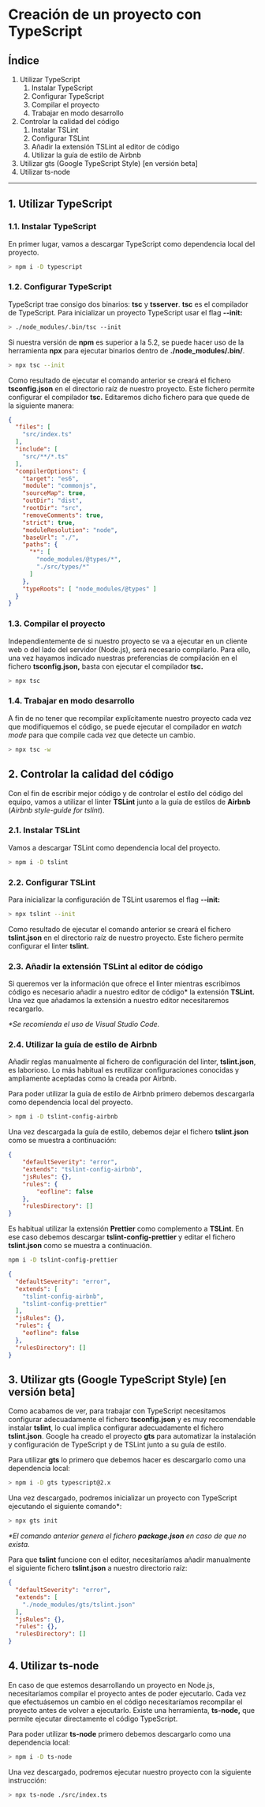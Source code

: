 # __Creación de un proyecto con TypeScript__

## Índice

1. Utilizar TypeScript
    1. Instalar TypeScript
    2. Configurar TypeScript
    3. Compilar el proyecto
    4. Trabajar en modo desarrollo
2. Controlar la calidad del código
    1. Instalar TSLint
    2. Configurar TSLint
    3. Añadir la extensión TSLint al editor de código
    4. Utilizar la guía de estilo de Airbnb
3. Utilizar gts (Google TypeScript Style) [en versión beta]
4. Utilizar ts-node

***

## __1. Utilizar TypeScript__

### __1.1. Instalar TypeScript__

En primer lugar, vamos a descargar TypeScript como dependencia local del proyecto.

``` bash
> npm i -D typescript
```

### __1.2. Configurar TypeScript__

TypeScript trae consigo dos binarios: __tsc__ y __tsserver__. __tsc__ es el compilador de TypeScript. Para inicializar un proyecto TypeScript usar el flag __--init:__

``` bash
> ./node_modules/.bin/tsc --init
```

Si nuestra versión de __npm__ es superior a la 5.2, se puede hacer uso de la herramienta __npx__ para ejecutar binarios dentro de __./node_modules/.bin/__.

``` bash
> npx tsc --init
```

Como resultado de ejecutar el comando anterior se creará el fichero __tsconfig.json__ en el directorio raíz de nuestro proyecto. Este fichero permite configurar el compilador __tsc.__ Editaremos dicho fichero para que quede de la siguiente manera:

``` json
{
  "files": [
    "src/index.ts"
  ],
  "include": [
    "src/**/*.ts"
  ],
  "compilerOptions": {
    "target": "es6",
    "module": "commonjs",
    "sourceMap": true,
    "outDir": "dist",
    "rootDir": "src",
    "removeComments": true,
    "strict": true,
    "moduleResolution": "node",
    "baseUrl": "./",
    "paths": {
      "*": [
        "node_modules/@types/*",
        "./src/types/*"
      ]
    },
    "typeRoots": [ "node_modules/@types" ]
  }
}
```

### __1.3. Compilar el proyecto__

Independientemente de si nuestro proyecto se va a ejecutar en un cliente web o del lado del servidor (Node.js), será necesario compilarlo. Para ello, una vez hayamos indicado nuestras preferencias de compilación en el fichero __tsconfig.json,__ basta con ejecutar el compilador __tsc.__

``` bash
> npx tsc
```

### __1.4. Trabajar en modo desarrollo__

A fin de no tener que recompilar explícitamente nuestro proyecto cada vez que modifiquemos el código, se puede ejecutar el compilador en _watch mode_ para que compile cada vez que detecte un cambio.

``` bash
> npx tsc -w
```

## __2. Controlar la calidad del código__

Con el fin de escribir mejor código y de controlar el estilo del código del equipo, vamos a utilizar el linter __TSLint__ junto a la guía de estilos de __Airbnb__ (_Airbnb style-guide for tslint_).

### __2.1. Instalar TSLint__

Vamos a descargar TSLint como dependencia local del proyecto.

``` bash
> npm i -D tslint
```

### __2.2. Configurar TSLint__

Para inicializar la configuración de TSLint usaremos el flag __--init:__

``` bash
> npx tslint --init
```

Como resultado de ejecutar el comando anterior se creará el fichero __tslint.json__ en el directorio raíz de nuestro proyecto. Este fichero permite configurar el linter __tslint.__

### __2.3. Añadir la extensión TSLint al editor de código__

Si queremos ver la información que ofrece el linter mientras escribimos código es necesario añadir a nuestro editor de código* la extensión __TSLint.__ Una vez que añadamos la extensión a nuestro editor necesitaremos recargarlo.

_*Se recomienda el uso de Visual Studio Code._

### __2.4. Utilizar la guía de estilo de Airbnb__

Añadir reglas manualmente al fichero de configuración del linter, __tslint.json__, es laborioso. Lo más habitual es reutilizar configuraciones conocidas y ampliamente aceptadas como la creada por Airbnb.

Para poder utilizar la guía de estilo de Airbnb primero debemos descargarla como dependencia local del proyecto.

``` bash
> npm i -D tslint-config-airbnb
```

Una vez descargada la guía de estilo, debemos dejar el fichero __tslint.json__ como se muestra a continuación:

``` json
{
    "defaultSeverity": "error",
    "extends": "tslint-config-airbnb",
    "jsRules": {},
    "rules": {
        "eofline": false
    },
    "rulesDirectory": []
}
```

Es habitual utilizar la extensión __Prettier__ como complemento a __TSLint__. En ese caso debemos descargar __tslint-config-prettier__ y editar el fichero __tslint.json__ como se muestra a continuación.

``` bash
npm i -D tslint-config-prettier
```

``` json
{
  "defaultSeverity": "error",
  "extends": [
    "tslint-config-airbnb",
    "tslint-config-prettier"
  ],
  "jsRules": {},
  "rules": {
    "eofline": false
  },
  "rulesDirectory": []
}
```

## __3. Utilizar gts (Google TypeScript Style) [en versión beta]__

Como acabamos de ver, para trabajar con TypeScript necesitamos configurar adecuadamente el fichero __tsconfig.json__ y es muy recomendable instalar __tslint__, lo cual implica configurar adecuadamente el fichero __tslint.json__. Google ha creado el proyecto __gts__ para automatizar la instalación y configuración de TypeScript y de TSLint junto a su guía de estilo.

Para utilizar __gts__ lo primero que debemos hacer es descargarlo como una dependencia local:

``` bash
> npm i -D gts typescript@2.x
```

Una vez descargado, podremos inicializar un proyecto con TypeScript ejecutando el siguiente comando*:

``` bash
> npx gts init
```

_*El comando anterior genera el fichero __package.json__ en caso de que no exista._

Para que __tslint__ funcione con el editor, necesitaríamos añadir manualmente el siguiente fichero __tslint.json__ a nuestro directorio raíz:

``` json
{
  "defaultSeverity": "error",
  "extends": [
    "./node_modules/gts/tslint.json"
  ],
  "jsRules": {},
  "rules": {},
  "rulesDirectory": []
}
```

## __4. Utilizar ts-node__

En caso de que estemos desarrollando un proyecto en Node.js, necesitaríamos compilar el proyecto antes de poder ejecutarlo. Cada vez que efectuásemos un cambio en el código necesitaríamos recompilar el proyecto antes de volver a ejecutarlo. Existe una herramienta, __ts-node,__ que permite ejecutar directamente el código TypeScript.

Para poder utilizar __ts-node__ primero debemos descargarlo como una dependencia local:

``` bash
> npm i -D ts-node
```

Una vez descargado, podremos ejecutar nuestro proyecto con la siguiente instrucción:

``` bash
> npx ts-node ./src/index.ts
```